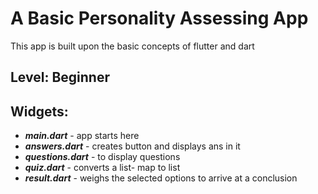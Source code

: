 # A Basic Personality Assessing App

This app is built upon the basic concepts of flutter and dart

## Level: Beginner

## Widgets:

* _**main.dart**_ - app starts here
* _**answers.dart**_  - creates button and displays ans in it
* _**questions.dart**_ - to display questions
* _**quiz.dart**_  - converts a list- map to list 
* _**result.dart**_  - weighs the selected options to arrive at a conclusion

